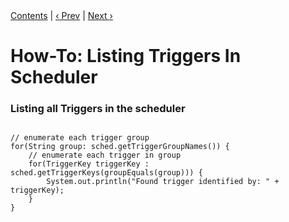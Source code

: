 
<div class="secNavPanel"><a href=".">Contents</a> | <a href="ListJobs.html">&lsaquo;&nbsp;Prev</a> | <a href="JobTriggers.html">Next&nbsp;&rsaquo;</a></div>





# How-To: Listing Triggers In Scheduler

### Listing all Triggers in the scheduler

<pre class="prettyprint highlight"><code class="language-java" data-lang="java">
// enumerate each trigger group
for(String group: sched.getTriggerGroupNames()) {
    // enumerate each trigger in group
    for(TriggerKey triggerKey : sched.getTriggerKeys(groupEquals(group))) {
        System.out.println("Found trigger identified by: " + triggerKey);
    }
}
</code></pre>
